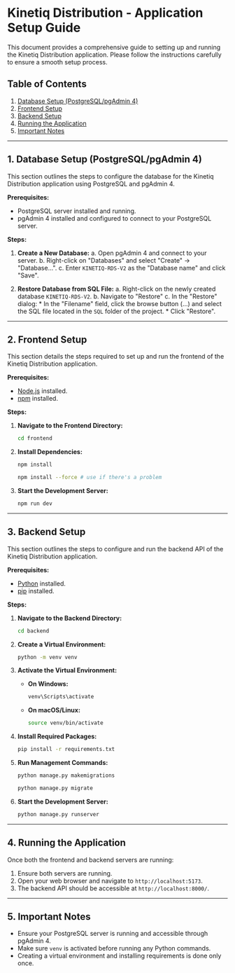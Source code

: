 # Kinetiq Distribution - Application Setup Guide

This document provides a comprehensive guide to setting up and running the Kinetiq Distribution application. Please follow the instructions carefully to ensure a smooth setup process.

## Table of Contents

1.  [Database Setup (PostgreSQL/pgAdmin 4)](#database-setup-postgresqlpgadmin-4)
2.  [Frontend Setup](#frontend-setup)
3.  [Backend Setup](#backend-setup)
4.  [Running the Application](#running-the-application)
5.  [Important Notes](#important-notes)

---

## 1. Database Setup (PostgreSQL/pgAdmin 4)

This section outlines the steps to configure the database for the Kinetiq Distribution application using PostgreSQL and pgAdmin 4.

**Prerequisites:**

* PostgreSQL server installed and running.
* pgAdmin 4 installed and configured to connect to your PostgreSQL server.

**Steps:**

1.  **Create a New Database:**
    a. Open pgAdmin 4 and connect to your server.
    b. Right-click on "Databases" and select "Create" -> "Database...".
    c. Enter `KINETIQ-RDS-V2` as the "Database name" and click "Save".

2.  **Restore Database from SQL File:**
    a. Right-click on the newly created database `KINETIQ-RDS-V2`.
    b. Navigate to "Restore"
    c. In the "Restore" dialog:
        * In the "Filename" field, click the browse button (...) and select the SQL file located in the `SQL` folder of the project.
        * Click "Restore".

---

## 2. Frontend Setup

This section details the steps required to set up and run the frontend of the Kinetiq Distribution application.

**Prerequisites:**

* [Node.js](https://nodejs.org/) installed.
* [npm](https://www.npmjs.com/) installed.

**Steps:**

1.  **Navigate to the Frontend Directory:**
    ```bash
    cd frontend
    ```

2.  **Install Dependencies:**
    ```bash
    npm install
    ```
    ```bash
    npm install --force # use if there's a problem
    ```

3.  **Start the Development Server:**
    ```bash
    npm run dev
    ```

---

## 3. Backend Setup

This section outlines the steps to configure and run the backend API of the Kinetiq Distribution application.

**Prerequisites:**

* [Python](https://www.python.org/downloads/) installed.
* [pip](https://pypi.org/project/pip/) installed.

**Steps:**

1.  **Navigate to the Backend Directory:**
    ```bash
    cd backend
    ```

2.  **Create a Virtual Environment:**
    ```bash
    python -m venv venv
    ```

3.  **Activate the Virtual Environment:**
    * **On Windows:**
        ```bash
        venv\Scripts\activate
        ```
    * **On macOS/Linux:**
        ```bash
        source venv/bin/activate
        ```

4.  **Install Required Packages:**
    ```bash
    pip install -r requirements.txt
    ```

5.  **Run Management Commands:**
    ```bash
    python manage.py makemigrations
    ```
    ```bash
    python manage.py migrate
    ```

6.  **Start the Development Server:**
    ```bash
    python manage.py runserver
    ```

---

## 4. Running the Application

Once both the frontend and backend servers are running:

1.  Ensure both servers are running.
2.  Open your web browser and navigate to `http://localhost:5173`.
3.  The backend API should be accessible at `http://localhost:8000/`.

---

## 5. Important Notes

* Ensure your PostgreSQL server is running and accessible through pgAdmin 4.
* Make sure `venv` is activated before running any Python commands.
* Creating a virtual environment and installing requirements is done only once.